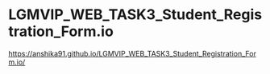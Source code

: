 # LGMVIP_WEB_TASK3_Student_Registration_Form.io

https://anshika91.github.io/LGMVIP_WEB_TASK3_Student_Registration_Form.io/
